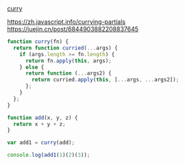 [curry](../../questions/113.%E8%AF%B7%E5%AE%9E%E7%8E%B0%E4%B8%80%E4%B8%AA%20add%20%E5%87%BD%E6%95%B0%EF%BC%8C%E6%BB%A1%E8%B6%B3%E4%BB%A5%E4%B8%8B%E5%8A%9F%E8%83%BD.md)

https://zh.javascript.info/currying-partials
https://juejin.cn/post/6844903882208837645

```js
function curry(fn) {
  return function curried(...args) {
    if (args.length >= fn.length) {
      return fn.apply(this, args);
    } else {
      return function (...args2) {
        return curried.apply(this, [...args, ...args2]);
      };
    }
  };
}

function add(x, y, z) {
  return x + y + z;
}

var add1 = curry(add);

console.log(add1(1)(2)(3));
```
